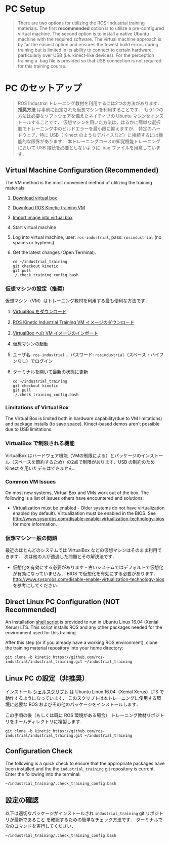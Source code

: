 # PC Setup
>There are two options for utilizing the ROS-Industrial training materials.  The first **recommended** option is to utilize a pre-configured virtual machine.  The second option is to install a native Ubuntu machine with the required software.  The virtual machine approach is by far the easiest option and ensures the fewest build errors during training but is limited in its ability to connect to certain hardware, particularly over USB (i.e. kinect-like devices).  For the perception training a .bag file is provided so that USB connection is not required for this training course.

# PC のセットアップ

> ROS Industrial トレーニング教材を利用するには2つの方法があります．
**推奨方法** は事前に設定された仮想マシンを利用することです．
もう1つの方法は必要なソフトウェアを備えたネイティブの Ubuntu マシンをインストールすることです．
仮想マシンを用いた方法は，はるかに簡単な選択肢でトレーニング中のビルドエラーを最小限に抑えますが，
特定のハードウェア，特に USB（ Kinect のようなデバイスなど）に接続するには機能的な限界があります．
本トレーニングコースの知覚機能トレーニングにおいて USB 接続を必要としないように
.bag ファイルを用意しています．

## Virtual Machine Configuration (**Recommended**)
The VM method is the most convenient method of utilizing the training materials:

 1. [Download virtual box](https://www.virtualbox.org/wiki/Downloads)
 1. [Download ROS Kinetic training VM](https://rosi-images.datasys.swri.edu)
 1. [Import image into virtual box](https://www.virtualbox.org/manual/ch01.html#ovf)
 1. Start virtual machine
 1. Log into virtual machine, user: ```ros-industrial```, pass: ```rosindustrial``` (no spaces or hyphens)
 1. Get the latest changes (Open Terminal).

    ```
    cd ~/industrial_training
    git checkout kinetic
    git pull
    ./.check_training_config.bash
    ```

### 仮想マシンの設定（**推奨**）

仮想マシン（VM）はトレーニング教材を利用する最も便利な方法です．

 1. [VirtualBox をダウンロード](https://www.virtualbox.org/wiki/Downloads)
 1. [ROS Kinetic Industrial Training VM イメージのダウンロード](https://rosi-images.datasys.swri.edu)
 1. [VirtualBox への VM イメージのインポート](https://www.virtualbox.org/manual/ch01.html#ovf)
 1. 仮想マシンの起動
 1. ユーザ名: ```ros-industrial``` ，パスワード: ```rosindustrial```（スペース・ハイフンなし）でログイン
 1. ターミナルを開いて最新の状態に更新

    ```
    cd ~/industrial_training
    git checkout kinetic
    git pull
    ./.check_training_config.bash
    ```

### Limitations of Virtual Box
The Virtual Box is limited both in hardware capability(due to VM limitations) and package installs (to save space).  Kinect-based demos aren't possible due to USB limitations.   

### VirtualBox で制限される機能

VirtualBox はハードウェア機能（VMの制限による）とパッケージのインストール（スペースを節約するため）の2点で制限があります．USB の制約のため Kinect を用いたデモはできません．

### Common VM Issues
On most new systems, Virtual Box and VMs work out of the box.  The following is a list of issues others have encountered and solutions:
  * Virtualization must be enabled - Older systems do not have virtualization enabled (by default).  Virtualization must be enabled in the BIOS.  See <http://www.sysprobs.com/disable-enable-virtualization-technology-bios> for more information.

### 仮想マシン一般の問題

最近のほとんどのシステムでは VirtualBox などの仮想マシンはそのまま利用できます．
次は他の人が遭遇した問題とその解決法です．

  * 仮想化を有効にする必要があります - 古いシステムではデフォルトで仮想化が有効になっていません．
  BIOS で仮想化を有効にする必要があります．
  <http://www.sysprobs.com/disable-enable-virtualization-technology-bios> を参考にしてください．


## Direct Linux PC Configuration (**NOT Recommended**)
An installation [shell script](https://github.com/ros-industrial/industrial_training/blob/kinetic/gh_pages/_downloads/ros-kinetic-industrial-training.sh)
is provided to run in Ubuntu Linux 16.04 (Xenial Xerus) LTS. This script installs ROS and any other packages needed for the environment used for this training.

After this step (or if you already have a working ROS environment), clone the training material repository into your home directory:

`git clone -b kinetic https://github.com/ros-industrial/industrial_training.git ~/industrial_training`


## Linux PC の設定（**非推奨**）

インストール [シェルスクリプト]( https://github.com/ros-industrial/industrial_training/blob/kinetic/gh_pages/_downloads/ros-kinetic-industrial-training.sh) は
Ubuntu Linux 16.04（Xenial Xerus）LTS で動作するようになっています．
このスクリプトは本トレーニングに使用する環境に必要な
ROS およびその他のパッケージをインストールします．

この手順の後（もしくは既に ROS 環境がある場合）
トレーニング教材リポジトリをホームディレクトリに複製します．

```
git clone -b kinetic https://github.com/ros-industrial/industrial_training.git ~/industrial_training
```


## Configuration Check
The following is a quick check to ensure that the appropriate packages have been installed and the the `industrial_training` git repository is current.  Enter the following into the terminal:

`~/industrial_training/.check_training_config.bash`


## 設定の確認

以下は適切なパッケージがインストールされ
`industrial_training` git リポジトリが最新であること
を確認するための簡単なチェック方法です．
ターミナルで次のコマンドを実行してください．

```
~/industrial_training/.check_training_config.bash
```
